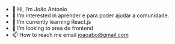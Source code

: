 - 👋 Hi, I’m  João Antonio
- 👀 I’m interested in  aprender e para poder ajudar a comunidade.
- 🌱 I’m currently learning  React.js
- 💞️ I’m looking to area de frontend
- 📫 How to reach me  email joaoabo@gmail.com

<!---
joaoabo/joaoabo is a ✨ special ✨ repository because its `README.md` (this file) appears on your GitHub profile.
You can click the Preview link to take a look at your changes.
--->
